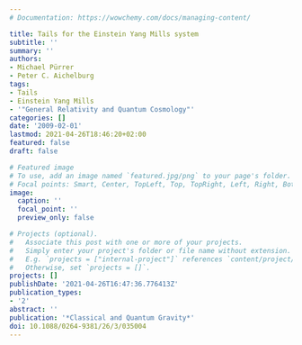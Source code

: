 ```yaml
---
# Documentation: https://wowchemy.com/docs/managing-content/

title: Tails for the Einstein Yang Mills system
subtitle: ''
summary: ''
authors:
- Michael Pürrer
- Peter C. Aichelburg
tags:
- Tails
- Einstein Yang Mills
- '"General Relativity and Quantum Cosmology"'
categories: []
date: '2009-02-01'
lastmod: 2021-04-26T18:46:20+02:00
featured: false
draft: false

# Featured image
# To use, add an image named `featured.jpg/png` to your page's folder.
# Focal points: Smart, Center, TopLeft, Top, TopRight, Left, Right, BottomLeft, Bottom, BottomRight.
image:
  caption: ''
  focal_point: ''
  preview_only: false

# Projects (optional).
#   Associate this post with one or more of your projects.
#   Simply enter your project's folder or file name without extension.
#   E.g. `projects = ["internal-project"]` references `content/project/deep-learning/index.md`.
#   Otherwise, set `projects = []`.
projects: []
publishDate: '2021-04-26T16:47:36.776413Z'
publication_types:
- '2'
abstract: ''
publication: '*Classical and Quantum Gravity*'
doi: 10.1088/0264-9381/26/3/035004
---
```


